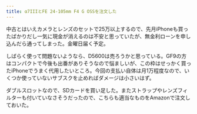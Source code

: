 ```yaml
---
title: α7IIIとFE 24-105mm F4 G OSSを注文した
---
```


中古とはいえカメラとレンズのセットで25万以上するので、先月iPhoneも買ったばかりだし一気に現金が消えるのは不安と思っていたが、無金利ローンを申し込んだら通ってしまった。金曜日届く予定。

しばらく使って問題ないようなら、D5600は売ろうかと思っている。GF9の方はコンパクトで今後も出番がありそうなので悩ましいが、この枠はせっかく買ったiPhoneでうまく代用したいところ。今回の支払い自体は月1万程度なので、いくつか使っていないサブスクを止めればダメージは小さいはず。

ダブルスロットなので、SDカードを買い足した。またストラップやレンズフィルターも付いていなさそうだったので、こちらも適当なものをAmazonで注文しておいた。
